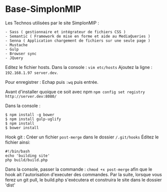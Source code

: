 # Base-SimplonMIP

Les Technos utilisées par le site SimplonMIP :

    - Sass ( gestionnaire et intégrateur de fichiers CSS )
    - Semantic ( Framework de mise en forme et aide au MediaQueries )
    - Senna ( Application chargement de fichiers sur une seule page )
    - Mustache 
    - Gulp 
    - Browser sync
    - JQuery
    
Editez le fichier hosts. Dans la console : `vim etc/hosts` 
Ajoutez la ligne : `192.168.1.97 server.dev`.

Pour enregistrer : Echap puis `:wq`  puis entrée.

Avant d'installer quoique ce soit avec npm `npm config set registry http://server.dev:8080/`


Dans la console : 

    $ npm install -g bower
    $ npm install gulp-uglify
    $ npm install 
    $ bower install 

Hook git :
    Créer un fichier `post-merge` dans le dossier `/.git/hooks`
    Éditez le fichier ainsi:
    
    #!/bin/bash
    echo 'building site'
    php build/build.php
    
Dans la console, passer la commande : `chmod +x post-merge`
afin que le hook ait l'autorisation d'executer des commandes.
Par la suite, lorsque vous ferez un git pull, le build.php s'exécutera et construira le site dans le dossier 'dist'
